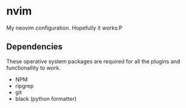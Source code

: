 # nvim

My neovim configuration. Hopefully it works:P

## Dependencies

These operative system packages are required for all the plugins and functionallity to work.

* NPM
* ripgrep
* git
* black (python formatter)

